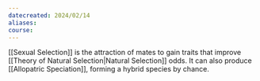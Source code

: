```yaml
---
datecreated: 2024/02/14
aliases: 
course:
---
```

[[Sexual Selection]] is the attraction of mates to gain traits that improve [[Theory of Natural Selection|Natural Selection]] odds. It can also produce [[Allopatric Speciation]], forming a hybrid species by chance.